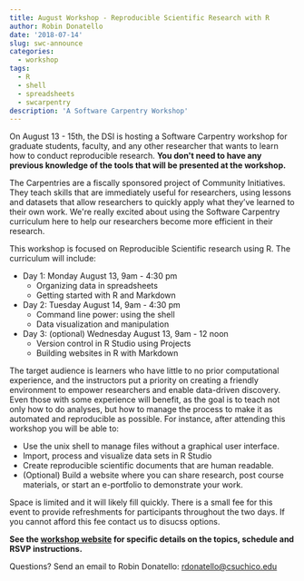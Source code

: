 ```yaml
---
title: August Workshop - Reproducible Scientific Research with R
author: Robin Donatello
date: '2018-07-14'
slug: swc-announce
categories:
  - workshop
tags:
  - R
  - shell
  - spreadsheets
  - swcarpentry
description: 'A Software Carpentry Workshop'
---
```


On August 13 - 15th, the DSI is hosting a Software Carpentry workshop for graduate students, faculty, and any other researcher that wants to learn how to conduct reproducible research. **You don't need to have any previous knowledge of the tools that will be presented at the workshop.**

The Carpentries are a fiscally sponsored project of Community Initiatives. They teach skills that are immediately useful for researchers, using lessons and datasets that allow researchers to quickly apply what they’ve learned to their own work. We're really excited about using the Software Carpentry curriculum here to help our researchers become more efficient in their research.

This workshop is focused on Reproducible Scientific research using R. The curriculum will include:

* Day 1: Monday August 13, 9am - 4:30 pm
    - Organizing data in spreadsheets
    - Getting started with R and Markdown
* Day 2: Tuesday August 14, 9am - 4:30 pm
    - Command line power: using the shell
    - Data visualization and manipulation
* Day 3: (optional) Wednesday August 13, 9am - 12 noon
    - Version control in R Studio using Projects
    - Building websites in R with Markdown
    

The target audience is learners who have little to no prior computational experience, and the instructors put a priority on creating a friendly environment to empower researchers and enable data-driven discovery. Even those with some experience will benefit, as the goal is to teach not only how to do analyses, but how to manage the process to make it as automated and reproducible as possible. For instance, after attending this workshop you will be able to:

* Use the unix shell to manage files without a graphical user interface.
* Import, process and visualize data sets in R Studio
* Create reproducible scientific documents that are human readable.
* (Optional) Build a website where you can share research, post course materials, or start an e-portfolio to demonstrate your work. 

Space is limited and it will likely fill quickly. There is a small fee for this event to provide refreshments for participants throughout the two days. If you cannot afford this fee contact us to disucss options. 


**See the [workshop website](http://bit.ly/2mzF9FD) for specific details on the topics, schedule and RSVP instructions.**



Questions? Send an email to Robin Donatello: rdonatello@csuchico.edu

